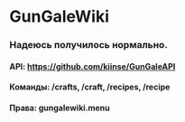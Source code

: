 # GunGaleWiki

### Надеюсь получилось нормально.

#### API: https://github.com/kiinse/GunGaleAPI

#### Команды: /crafts, /craft, /recipes, /recipe

#### Права: gungalewiki.menu

